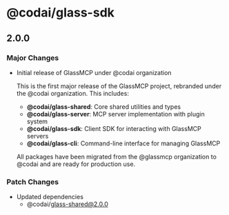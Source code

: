 # @codai/glass-sdk

## 2.0.0

### Major Changes

- Initial release of GlassMCP under @codai organization

  This is the first major release of the GlassMCP project, rebranded under the
  @codai organization. This includes:

  - **@codai/glass-shared**: Core shared utilities and types
  - **@codai/glass-server**: MCP server implementation with plugin system
  - **@codai/glass-sdk**: Client SDK for interacting with GlassMCP servers
  - **@codai/glass-cli**: Command-line interface for managing GlassMCP

  All packages have been migrated from the @glassmcp organization to @codai and
  are ready for production use.

### Patch Changes

- Updated dependencies
  - @codai/glass-shared@2.0.0
